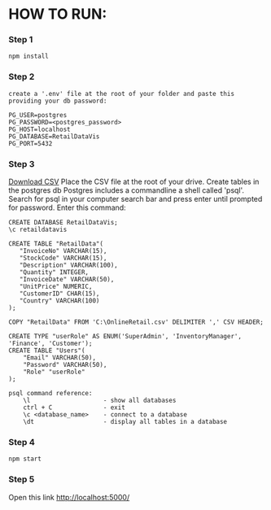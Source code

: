 # HOW TO RUN:
### Step 1
    npm install
### Step 2
    create a '.env' file at the root of your folder and paste this providing your db password:

    PG_USER=postgres
    PG_PASSWORD=<postgres_password>
    PG_HOST=localhost
    PG_DATABASE=RetailDataVis
    PG_PORT=5432

### Step 3
[Download CSV](https://drive.google.com/file/d/0XSKHxmSWrv_Z-XsPusw90DNNh_Q30IZ1/view?usp=sharing)
Place the CSV file at the root of your drive.
Create tables in the postgres db
Postgres includes a commandline a shell called 'psql'.
Search for psql in your computer search bar and press enter until prompted for password.
Enter this command: 
         
    CREATE DATABASE RetailDataVis;
    \c retaildatavis 

    CREATE TABLE "RetailData"(
       "InvoiceNo" VARCHAR(15),
       "StockCode" VARCHAR(15),
       "Description" VARCHAR(100),
       "Quantity" INTEGER,
       "InvoiceDate" VARCHAR(50),
       "UnitPrice" NUMERIC,
       "CustomerID" CHAR(15),
       "Country" VARCHAR(100)
    );
        
    COPY "RetailData" FROM 'C:\OnlineRetail.csv' DELIMITER ',' CSV HEADER;

    CREATE TYPE "userRole" AS ENUM('SuperAdmin', 'InventoryManager', 'Finance', 'Customer');
    CREATE TABLE "Users"(
        "Email" VARCHAR(50),
        "Password" VARCHAR(50),
        "Role" "userRole"
    );

    psql command reference:
        \l                    - show all databases
        ctrl + C              - exit
        \c <database_name>    - connect to a database
        \dt                   - display all tables in a database
### Step 4
    npm start

### Step 5
Open this link
<http://localhost:5000/>